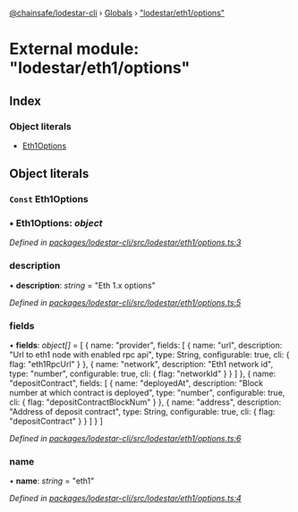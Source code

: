 [@chainsafe/lodestar-cli](../README.md) › [Globals](../globals.md) › ["lodestar/eth1/options"](_lodestar_eth1_options_.md)

# External module: "lodestar/eth1/options"

## Index

### Object literals

* [Eth1Options](_lodestar_eth1_options_.md#const-eth1options)

## Object literals

### `Const` Eth1Options

### ▪ **Eth1Options**: *object*

*Defined in [packages/lodestar-cli/src/lodestar/eth1/options.ts:3](https://github.com/ChainSafe/lodestar/blob/2fb982b/packages/lodestar-cli/src/lodestar/eth1/options.ts#L3)*

###  description

• **description**: *string* = "Eth 1.x options"

*Defined in [packages/lodestar-cli/src/lodestar/eth1/options.ts:5](https://github.com/ChainSafe/lodestar/blob/2fb982b/packages/lodestar-cli/src/lodestar/eth1/options.ts#L5)*

###  fields

• **fields**: *object[]* = [
    {
      name: "provider",
      fields: [
        {
          name: "url",
          description: "Url to eth1 node with enabled rpc api",
          type: String,
          configurable: true,
          cli: {
            flag: "eth1RpcUrl"
          }
        },
        {
          name: "network",
          description: "Eth1 network id",
          type: "number",
          configurable: true,
          cli: {
            flag: "networkId"
          }
        }
      ]
    },
    {
      name: "depositContract",
      fields: [
        {
          name: "deployedAt",
          description: "Block number at which contract is deployed",
          type: "number",
          configurable: true,
          cli: {
            flag: "depositContractBlockNum"
          }
        },
        {
          name: "address",
          description: "Address of deposit contract",
          type: String,
          configurable: true,
          cli: {
            flag: "depositContract"
          }
        }
      ]
    }
  ]

*Defined in [packages/lodestar-cli/src/lodestar/eth1/options.ts:6](https://github.com/ChainSafe/lodestar/blob/2fb982b/packages/lodestar-cli/src/lodestar/eth1/options.ts#L6)*

###  name

• **name**: *string* = "eth1"

*Defined in [packages/lodestar-cli/src/lodestar/eth1/options.ts:4](https://github.com/ChainSafe/lodestar/blob/2fb982b/packages/lodestar-cli/src/lodestar/eth1/options.ts#L4)*
